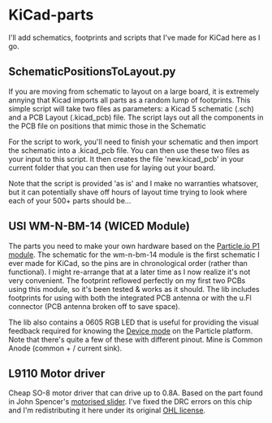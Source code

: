 # KiCad-parts
I'll add schematics, footprints and scripts that I've made for KiCad here as I go.

## SchematicPositionsToLayout.py
If you are moving from schematic to layout on a large board, it is extremely annying that Kicad imports all parts as a random lump of footprints. This simple script will take two files as parameters: a Kicad 5 schematic (.sch) and a PCB Layout (.kicad_pcb) file. The script lays out all the components in the PCB file on positions that mimic those in the Schematic

For the script to work, you'll need to finish your schematic and then import the schematic into a .kicad_pcb file. You can then use these two files as your input to this script. It then creates the file 'new.kicad_pcb' in your current folder that you can then use for laying out your board.

Note that the script is provided 'as is' and I make no warranties whatsover, but it can potentially shave off hours of layout time trying to look where each of your 500+ parts should be...

## USI WM-N-BM-14 (WICED Module)
The parts you need to make your own hardware based on the [Particle.io P1 module](https://docs.particle.io/datasheets/p1-datasheet/). The schematic for the wm-n-bm-14 module is the first schematic I ever made for KiCad, so the pins are in chronological order (rather than functional). I might re-arrange that at a later time as I now realize it's not very convenient. The footprint reflowed perfectly on my first two PCBs using this module, so it's been tested & works as it should. The lib includes footprints for using with both the integrated PCB antenna or with the u.Fl connector (PCB antenna broken off to save space).

The lib also contains a 0605 RGB LED that is useful for providing the visual feedback required for knowing the [Device mode](https://docs.particle.io/guide/getting-started/modes/photon/) on the Particle platform. Note that there's quite a few of these with different pinout. Mine is Common Anode (common + / current sink).

## L9110 Motor driver
Cheap SO-8 motor driver that can drive up to 0.8A. Based on the part found in John Spencer's [motorised slider](https://github.com/mage0r/RSA0N11M9A0J_motorised_slider). I've fixed the DRC errors on this chip and I'm redistributing it here under its original [OHL license](http://www.tapr.org/OHL).


